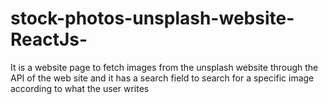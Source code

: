 # stock-photos-unsplash-website-ReactJs-
It is a website page to fetch images from the unsplash website through the API of the web site and it has a search field to search for a specific image according to what the user writes
